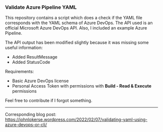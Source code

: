 ### Validate Azure Pipeline YAML

This repository contains a script which does a check if the YAML file corresponds with the YAML schema of Azure DevOps. The API used is an official Microsoft Azure DevOps API. Also, I included an example Azure Pipeline.

The API output has been modified slightly because it was missing some useful information:
* Added ResultMessage
* Added StatusCode

Requirements:
* Basic Azure DevOps license
* Personal Access Token with permissions with **Build - Read & Execute** permissions

Feel free to contribute if I forgot something.

---

Corresponding blog post: https://johnlokerse.wordpress.com/2022/02/07/validating-yaml-using-azure-devops-or-cli/

